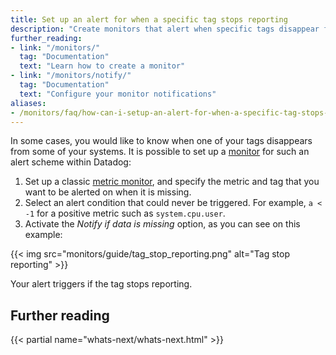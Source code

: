 ```yaml
---
title: Set up an alert for when a specific tag stops reporting
description: "Create monitors that alert when specific tags disappear from your systems using impossible thresholds and missing data notifications."
further_reading:
- link: "/monitors/"
  tag: "Documentation"
  text: "Learn how to create a monitor"
- link: "/monitors/notify/"
  tag: "Documentation"
  text: "Configure your monitor notifications"
aliases:
- /monitors/faq/how-can-i-setup-an-alert-for-when-a-specific-tag-stops-reporting
---
```


In some cases, you would like to know when one of your tags disappears from some of your systems. It is possible to set up a [monitor][1] for such an alert scheme within Datadog:

1. Set up a classic [metric monitor][2], and specify the metric and tag that you want to be alerted on when it is missing.
1. Select an alert condition that could never be triggered. For example, `a < -1` for a positive metric such as `system.cpu.user`.
1. Activate the _Notify if data is missing_ option, as you can see on this example:

{{< img src="monitors/guide/tag_stop_reporting.png" alt="Tag stop reporting" >}}

Your alert triggers if the tag stops reporting.

## Further reading

{{< partial name="whats-next/whats-next.html" >}}

[1]: /monitors/
[2]: /monitors/types/metric/
